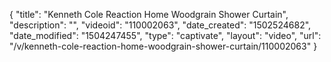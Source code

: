 {
    "title": "Kenneth Cole Reaction Home Woodgrain Shower Curtain",
    "description": "",
    "videoid": "110002063",
    "date_created": "1502524682",
    "date_modified": "1504247455",
    "type": "captivate",
    "layout": "video",
    "url": "\/v\/kenneth-cole-reaction-home-woodgrain-shower-curtain\/110002063"
}